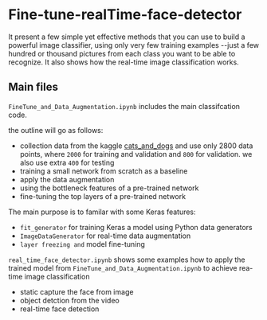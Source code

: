 # Fine-tune-realTime-face-detector

It present a few simple yet effective methods that you can use to build a powerful image classifier, using only very few training examples --just a few hundred or thousand pictures from each class you want to be able to recognize. It also shows how the real-time image classification works.

## Main files

`FineTune_and_Data_Augmentation.ipynb` includes the main classifcation code. 

the outline will go as follows:
- collection data from the kaggle [cats_and_dogs](https://www.kaggle.com/c/dogs-vs-cats/data) and use only 2800 data points, where `2000` for training and validation and `800` for validation. we also use extra `400` for testing
- training a small network from scratch as a baseline
- apply the data augmentation
- using the bottleneck features of a pre-trained network
- fine-tuning the top layers of a pre-trained network

The main purpose is to familar with some Keras features:
- `fit_generator` for training Keras a model using Python data generators
- `ImageDataGenerator` for real-time data augmentation
- `layer freezing and` model fine-tuning

`real_time_face_detector.ipynb` shows some examples how to apply the trained model from `FineTune_and_Data_Augmentation.ipynb` to achieve rea-time image classification
- static capture the face from image
- object detction from the video
- real-time face detection

